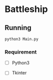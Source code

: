 # Battleship

## Running

```bash
python3 Main.py
```


### Requirement

- [ ] Python3 

- [ ] Tkinter